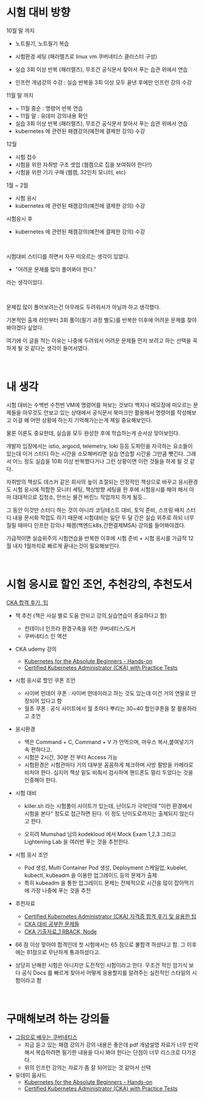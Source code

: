 # 시험 대비 방향

10월 말 까지 

- 노트필기, 노트필기 복습

- 시험환경 세팅 (패러렐즈로 linux vm 쿠버네티스 클러스터 구성)
- 실습 3회 이상 반복 (패러렐즈), 무조건 공식문서 찾아서 푸는 습관 위에서 연습
- 인프런 개념강의 수강 : 실습 반복을 3회 이상 모두 끝낸 후에만 인프런 강의 수강

11월 말 까지

- \~ 11월 중순 : 명령어 반복 연습
- \~ 11월 말 : 유데미 강의내용 확인
- 실습 3회 이상 반복 (패러랠즈), 무조건 공식문서 찾아서 푸는 습관 위에서 연습
- kubernetes 에 관련된 패캠강의(예전에 결제한 강의) 수강

12월

- 시험 접수
- 시험을 위한 자취방 구조 셋업 (웹캠으로 집을 보여줘야 한다!!)
- 시험을 위한 기기 구매 (웹캠, 32인치 모니터, etc)



1월 \~ 2월

- 시험 응시
- kubernetes 에 관련된 패캠강의(예전에 결제한 강의) 수강



시험응시 후

- kubernetes 에 관련된 패캠강의(예전에 결제한 강의) 수강

<br/>



시험대비 스터디를 하면서 자꾸 떠오르는 생각이 있었다. 

- "어려운 문제를 많이 풀어봐야 한다." 

라는 생각이었다.<br/>

<br/>



문제집 많이 풀어보려는건 아무래도 두려워서가 아닐까 하고 생각했다.<br/>

기본적인 출제 라인부터 3회 풀이(필기 과정 별도)를 반복한 이후에 어려운 문제를 찾아봐야겠다 싶었다.<br/>

여기에 이 글을 적는 이유는 나중에 두려워서 어려운 문제들 먼저 보려고 하는 선택을 꼭 하게 될 것 같다는 생각이 들어서였다.<br/>

<br/>



# 내 생각

시험 대비는 수백번 수천번 VM에 명령어를 쳐보는 것보다 백지나 메모장에 떠오르는 문제들을 아무것도 안보고 있는 상태에서 공식문서 북마크만 활용해서 명령어를 작성해보고 이걸 왜 어떤 상황에 하는지 기억해가는는게 제일 중요해보인다.<br/>

물론 이론도 중요한데, 실습을 모두 완성한 후에 학습하는게 순서상 맞아보인다.<br/>

개발자 입장에서는 istio, argocd, telemetry, loki 등등 도파민을 자극하는 요소들이 있는데 이거 스터디 하는 시간을 소모해버리면 실습 연습할 시간을 그만큼 뺏긴다. 그래서 어느 정도 실습을 10회 이상 반복했다거나 그런 상황이면 이런 것들을 하게 될 것 같다.<br/>

자취방의 책상도 데스커 같은 회사의 높이 조절되는 안정적인 책상으로 바꾸고 응시환경도 시험 응시에 적합한 모니터 세팅, 책상방향 세팅을 한 후에 시험응시를 해야 해서 아마 대대적으로 집청소, 안쓰는 물건 버린느 작업까지 하게 될듯...<br/>

그 동안 이것만 스터디 하는 것이 아니라 코딩테스트 대비, 토익 준비, 스프링 배치 스터디 내용 문서화 작업도 하기 때문에 시험대비는 일단 두 달 간은 실습 위주로 하되 너무 질릴 때마다 인프런 강의나 패캠(백엔드k8s,간편결제MSA) 강의를 들어봐야겠다.<br/>

가급적이면 실습위주의 시험연습을 반복한 이후에 시험 준비 + 시험 응시를 가급적 12월 내지 1월까지로 빠르게 끝내는것이 필요해보인다.<br/>

<br/>



# 시험 응시료 할인 조언, 추천강의, 추천도서

[CKA 합격 후기, 팁](https://kimkani.tistory.com/40)

- 책 추천 (책은 사실 별로 도움 안되고 강의,실습연습이 중요하다고 함)
  - 컨테이너 인프라 환경구축을 위한 쿠버네티스/도커
  - 쿠버네티스 인 액션
- CKA udemy 강의
  - [Kubernetes for the Absolute Beginners - Hands-on](https://www.udemy.com/course/learn-kubernetes/)
  - [Certified Kubernetes Administrator (CKA) with Practice Tests](https://www.udemy.com/course/certified-kubernetes-administrator-with-practice-tests/)
- 시험 응시료 할인 쿠폰 조언
  - 사이버 먼데이 쿠폰 : 사이버 먼데이라고 하는 것도 있는데 이건 거의 연말로 안정되어 있다고 함
  - 월초 쿠폰 : 공식 사이트에서 월 초마다 뿌리는 30\~40 할인쿠폰을 잘 활용하라고 조언
- 응시환경
  - 맥은 Command + C, Command + V 가 안먹으며, 마우스 복사,붙여넣기가 속 편하다고.
  - 시험은 2시간, 30분 전 부터 Access 가능
  - 시험환경은 시험관마다 거의 대부분 꼼꼼하게 체크하며 사방 팔방을 카메라로 비처야 한다. 심지어 책상 밑도 비춰서 검사하며 핸드폰도 멀리 두었다는 것을 인증해야 한다.

- 시험 대비

  - killer.sh 라는 시험풀이 사이트가 있는데, 난이도가 극악인데 "이런 환경에서 시험을 본다" 정도로 접근하면 된다. 이 정도 난이도로까지는 출제되지 않는다고 한다.

  - 오히려 Mumshad 님의 kodekloud 에서 Mock Exam 1,2,3 그리고 Lightening Lab 을 여러번 푸는 것을 추천한다.

- 시험 응시 조언

  - Pod 생성, Multi Container Pod 생성, Deployment 스케일업, kubelet, kubectl, kubeadm 을 이용한 업그레이드 등의 문제가 출제
  - 특히 kubeadm 을 통한 업그레이드 문제는 전체적으로 시간을 많이 잡아먹기에 가장 나중에 푸는 것을 추천

- 추천자료

  - [Certified Kubernetes Administrator (CKA) 자격증 합격 후기 및 유용한 팁](https://seongjin.me/how-to-prepare-cka-exam/)
  - [CKA 대비 공부한 문제들](https://ls-altr.tistory.com/82)
  - [CKA 기출자료_1 RBACK, Node](https://daintree.tistory.com/13)

- 66 점 이상 맞아야 합격인데 첫 시험에서는 65 점으로 불합격 하셨다고 함. 그 이후에는 81점으로 무난하게 통과하셨다고.
- 상당히 난해한 시험은 아니지만 도전적인 시험이라고 한다. 무조건 적인 암기식 보다 공식 Docs 를 빠르게 찾아서 어떻게 응용할지를 알려주는 실전적인 스타일의 시험이라고 함

<br/>



# 구매해보려 하는 강의들

- [그림으로 배우는 쿠버네티스](https://www.inflearn.com/course/%EA%B7%B8%EB%A6%BC%EC%9C%BC%EB%A1%9C-%EB%B0%B0%EC%9A%B0%EB%8A%94-%EC%BF%A0%EB%B2%84%EB%84%A4%ED%8B%B0%EC%8A%A4)
  - 지금 듣고 있는 패캠 강의가 강의 내용은 좋은데 pdf 개념설명 자료가 너무 빈약해서 복습하려면 필기한 내용을 다시 봐야 한다는 단점이 너무 리스크로 다가온다. 
  - 위의 인프런 강의는 자료가 좀 잘 되어있는 것 같아서 선택
- 유데미 뭄샤드
  - [Kubernetes for the Absolute Beginners - Hands-on](https://www.udemy.com/course/learn-kubernetes/)
  - [Certified Kubernetes Administrator (CKA) with Practice Tests](https://www.udemy.com/course/certified-kubernetes-administrator-with-practice-tests/)



